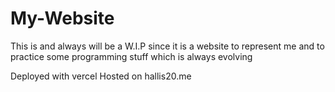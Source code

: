 # My-Website
This is and always will be a W.I.P 
since it is a website to represent me and to practice some programming stuff
which is always evolving

Deployed with vercel
Hosted on hallis20.me
